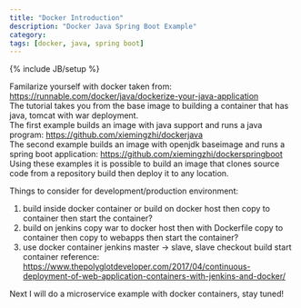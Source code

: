 ```yaml
---
title: "Docker Introduction"
description: "Docker Java Spring Boot Example"
category: 
tags: [docker, java, spring boot]
---
```

{% include JB/setup %}

Familarize yourself with docker taken from: https://runnable.com/docker/java/dockerize-your-java-application  
The tutorial takes you from the base image to building a container that has java, tomcat with war deployment.  
The first example builds an image with java support and runs a java program: https://github.com/xiemingzhi/dockerjava  
The second example builds an image with openjdk baseimage and runs a spring boot application: https://github.com/xiemingzhi/dockerspringboot  
Using these examples it is possible to build an image that clones source code from a repository build then deploy it to any location.  

Things to consider for development/production environment:
1. build inside docker container or build on docker host then copy to container then start the container?
2. build on jenkins copy war to docker host then with Dockerfile copy to container then copy to webapps then start the container?
3. use docker container jenkins master -> slave, slave checkout build start container reference: https://www.thepolyglotdeveloper.com/2017/04/continuous-deployment-of-web-application-containers-with-jenkins-and-docker/

Next I will do a microservice example with docker containers, stay tuned!

